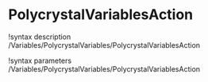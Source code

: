 <!-- MOOSE Documentation Stub: Remove this when content is added. -->

# PolycrystalVariablesAction
!syntax description /Variables/PolycrystalVariables/PolycrystalVariablesAction

!syntax parameters /Variables/PolycrystalVariables/PolycrystalVariablesAction

